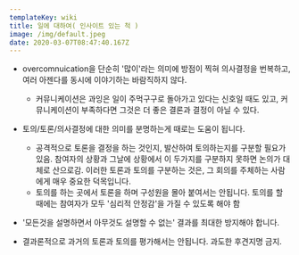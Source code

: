 ```yaml
---
templateKey: wiki
title: 일에 대하여( 인사이트 있는 척 )
image: /img/default.jpeg
date: 2020-03-07T08:47:40.167Z
---
```



* overcomnuication을 단순히 '많이'라는 의미에 방점이 찍혀 의사결정을 번복하고, 여러 아젠다를 동시에 이야기하는 바람직하지 않다.

  * 커뮤니케이션은 과잉은 일이 주먹구구로 돌아가고 있다는 신호일 때도 있고, 커뮤니케이션이 부족하다면 그것은 더 좋은 결론과 결정이 아닐 수 있다.
* 토의/토론/의사결정에 대한 의미를 분명하는게 때로는 도움이 됩니다.

  * 공격적으로 토론을 결정을 하는 것인지, 발산하여 토의하는지를 구분할 필요가 있음. 참여자의 상황과 그날에 상황에서 이 두가지를 구분하지 못하면 논의가 대체로 산으로감. 이러한 토론과 토의를 구분하는 것은, 그 회의를 주체하는 사람에게 매우 중요한 덕목입니다.
  * 토의를 하는 곳에서 토론을 하며 구성원을 몰아 붙여서는 안됩니다. 토의를 할 때에는 참여자가 모두 '심리적 안정감'을 가질 수 있도록 해야 함
* '모든것을 설명하면서 아무것도 설명할 수 없는' 결과를 최대한 방지해야 합니다.
* 결과론적으로 과거의 토론과 토의를 평가해서는 안됩니다. 과도한 후견지명 금지.
